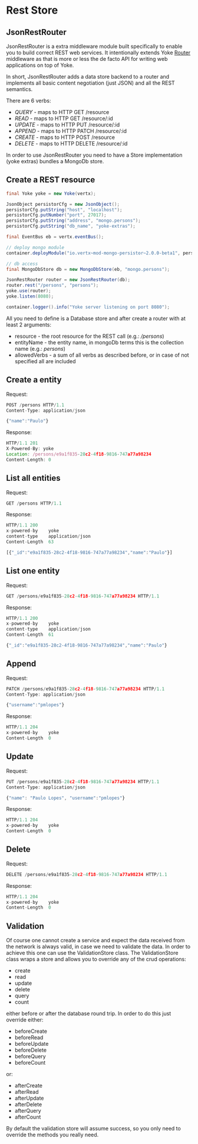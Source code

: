 # Rest Store

## JsonRestRouter

JsonRestRouter is a extra middleware module built specifically to enable you to build correct REST web services. It
intentionally extends Yoke [Router](Router.html) middleware as that is more or less the de facto API for writing web
applications on top of Yoke.

In short, JsonRestRouter adds a data store backend to a router and implements all basic content negotiation (just JSON)
and all the REST semantics.

There are 6 verbs:

* *QUERY* - maps to HTTP GET /resource
* *READ* - maps to HTTP GET /resource/:id
* *UPDATE* - maps to HTTP PUT /resource/:id
* *APPEND* - maps to HTTP PATCH /resource/:id
* *CREATE* - maps to HTTP POST /resource
* *DELETE* - maps to HTTP DELETE /resource/:id

In order to use JsonRestRouter you need to have a Store implementation (yoke extras) bundles a MongoDb store.


## Create a REST resource

``` java
final Yoke yoke = new Yoke(vertx);

JsonObject persistorCfg = new JsonObject();
persistorCfg.putString("host", "localhost");
persistorCfg.putNumber("port", 27017);
persistorCfg.putString("address", "mongo.persons");
persistorCfg.putString("db_name", "yoke-extras");

final EventBus eb = vertx.eventBus();

// deploy mongo module
container.deployModule("io.vertx~mod-mongo-persistor~2.0.0-beta1", persistorCfg);

// db access
final MongoDbStore db = new MongoDbStore(eb, "mongo.persons");

JsonRestRouter router = new JsonRestRouter(db);
router.rest("/persons", "persons");
yoke.use(router);
yoke.listen(8080);

container.logger().info("Yoke server listening on port 8080");
```

All you need to define is a Database store and after create a router with at least 2 arguments:

* resource - the root resource for the REST call (e.g.: */persons*)
* entityName - the entity name, in mongoDb terms this is the collection name (e.g.: *persons*)
* allowedVerbs - a sum of all verbs as described before, or in case of not specified all are included

## Create a entity

Request:

``` javascript
POST /persons HTTP/1.1
Content-Type: application/json

{"name":"Paulo"}
```

Response:

``` javascript
HTTP/1.1 201
X-Powered-By: yoke
Location: /persons/e9a1f835-28c2-4f18-9816-747a77a98234
Content-Length: 0
```

## List all entities

Request:

``` javascript
GET /persons HTTP/1.1
```

Response:

``` javascript
HTTP/1.1 200
x-powered-by	yoke
content-type	application/json
Content-Length	63

[{"_id":"e9a1f835-28c2-4f18-9816-747a77a98234","name":"Paulo"}]
```

## List one entity

Request:

``` javascript
GET /persons/e9a1f835-28c2-4f18-9816-747a77a98234 HTTP/1.1
```

Response:

``` javascript
HTTP/1.1 200
x-powered-by	yoke
content-type	application/json
Content-Length	61

{"_id":"e9a1f835-28c2-4f18-9816-747a77a98234","name":"Paulo"}
```

## Append

Request:

``` javascript
PATCH /persons/e9a1f835-28c2-4f18-9816-747a77a98234 HTTP/1.1
Content-Type: application/json

{"username":"pmlopes"}
```

Response:

``` javascript
HTTP/1.1 204
x-powered-by	yoke
Content-Length	0
```

## Update

Request:

``` javascript
PUT /persons/e9a1f835-28c2-4f18-9816-747a77a98234 HTTP/1.1
Content-Type: application/json

{"name": "Paulo Lopes", "username":"pmlopes"}
```

Response:

``` javascript
HTTP/1.1 204
x-powered-by	yoke
Content-Length	0
```

## Delete

Request:

``` javascript
DELETE /persons/e9a1f835-28c2-4f18-9816-747a77a98234 HTTP/1.1
```

Response:

``` javascript
HTTP/1.1 204
x-powered-by	yoke
Content-Length	0
```

## Validation

Of course one cannot create a service and expect the data received from the network is always valid, in case we need
to validate the data. In order to achieve this one can use the ValidationStore class. The ValidationStore class wraps
a store and allows you to override any of the crud operations:

* create
* read
* update
* delete
* query
* count

either before or after the database round trip. In order to do this just override either:

* beforeCreate
* beforeRead
* beforeUpdate
* beforeDelete
* beforeQuery
* beforeCount

or:

* afterCreate
* afterRead
* afterUpdate
* afterDelete
* afterQuery
* afterCount

By default the validation store will assume success, so you only need to override the methods you really need.
